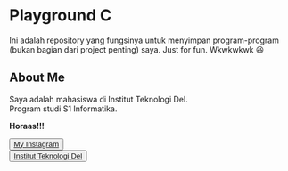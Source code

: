 # Playground C

Ini adalah repository yang fungsinya untuk menyimpan program-program (bukan bagian dari project penting) saya. Just for fun. Wkwkwkwk :laughing:

## <b>About Me</b>

Saya adalah mahasiswa di Institut Teknologi Del. <br>
Program studi S1 Informatika. <br>

**Horaas!!!**

<button><a href="https://www.instagram.com/gabrielhtg77/">My Instagram</a></button>
<br>
<button><a href="https://www.del.ac.id/">Institut Teknologi Del</a></button>